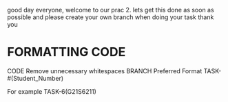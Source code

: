 good day everyone, welcome to our prac 2. lets get this done as soon as possible and please create your own branch when doing your task thank you

FORMATTING CODE
==============================================================
CODE
Remove unnecessary whitespaces 
BRANCH
Preferred Format 
TASK-#(Student_Number)

For example 
TASK-6(G21S6211)

